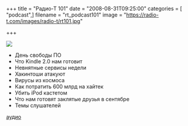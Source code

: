 +++
title = "Радио-Т 101"
date = "2008-08-31T09:25:00"
categories = [ "podcast",]
filename = "rt_podcast101"
image = "https://radio-t.com/images/radio-t/rt101.jpg"

+++

![](https://radio-t.com/images/radio-t/rt101.jpg)

- День свободы ПО
- Что Kindle 2.0 нам готовит
- Невнятные сервисы недели
- Хакинтоши атакуют
- Вирусы из космоса
- Как потратить 600 млрд на хайтек
- Убить iPod кастетом
- Что нам готовят заклятые друзья в сентябре
- Темы слушателей

[аудио](https://cdn.radio-t.com/rt_podcast101.mp3)
<audio src="https://cdn.radio-t.com/rt_podcast101.mp3" preload="none"></audio>
